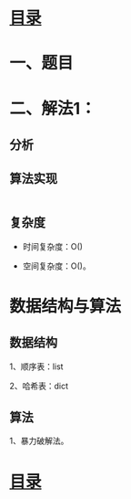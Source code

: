 # [目录](../README.md) 

# 一、题目



# 二、解法1：

## 分析



## 算法实现

```

```

## 复杂度

- 时间复杂度：O()​

- 空间复杂度：O()。



# 数据结构与算法

## 数据结构

1、顺序表：list

2、哈希表：dict

## 算法

1、暴力破解法。

# [目录](../README.md) 



   



